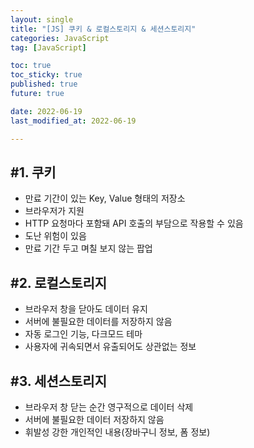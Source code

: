 ```yaml
---
layout: single
title: "[JS] 쿠키 & 로컬스토리지 & 세션스토리지"
categories: JavaScript
tag: [JavaScript]

toc: true
toc_sticky: true
published: true
future: true

date: 2022-06-19
last_modified_at: 2022-06-19

---
```


## #1. 쿠키  

- 만료 기간이 있는 Key, Value 형태의 저장소
- 브라우저가 지원
- HTTP 요청마다 포함돼 API 호출의 부담으로 작용할 수 있음
- 도난 위험이 있음
- 만료 기간 두고 며칠 보지 않는 팝업  


## #2. 로컬스토리지  

- 브라우저 창을 닫아도 데이터 유지
- 서버에 불필요한 데이터를 저장하지 않음
- 자동 로그인 기능, 다크모드 테마
- 사용자에 귀속되면서 유출되어도 상관없는 정보  

    
## #3. 세션스토리지  

- 브라우저 창 닫는 순간 영구적으로 데이터 삭제
- 서버에 불필요한 데이터 저장하지 않음
- 휘발성 강한 개인적인 내용(장바구니 정보, 폼 정보)

